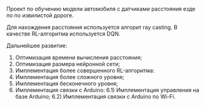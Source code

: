Проект по обучению модели автомобиля с датчиками расстояния езде по по извилистой дороге.

Для нахождения расстояния используется алгорит ray casting.
В качестве RL-алгоритма используется DQN.

Дальнейшее развитие:
1) Оптимизация времени вычисления расстояния;
2) Оптимизация размера нейронной сети;
3) Имплементация более совершенного RL-алгоритма:
4) Имплементация более сложного уровня;
5) Имплементация бесконечного уровня;
6) Имплементация связки с Arduino:
  6.1) Имплементация управления на базе Arduino;
  6.2) Имплементация связки с Arduino по Wi-Fi.
